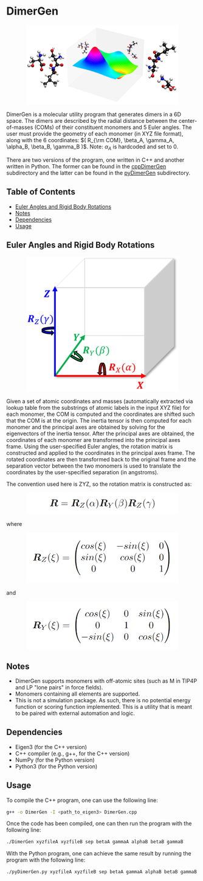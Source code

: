 # DimerGen 

<p align="center">
<img src="https://raw.githubusercontent.com/jwmelkumov/DimerGen/main/Documentation/DimerGen.png" width="400">
</p>

DimerGen is a molecular utility program that generates dimers in a 6D space. The dimers are
described by the radial distance between the center-of-masses (COMs) of their constituent monomers and 5 Euler angles. 
The user must provide the geometry of each monomer (in XYZ file format), along 
with the 6 coordinates: $( R_{\rm COM}, \beta_A, \gamma_A,  \alpha_B, \beta_B, \gamma_B )$. Note: $\alpha_A$ is hardcoded and set to 0.

There are two versions of the program, one written in C++ and another written in Python. The former can be
found in the [cppDimerGen](https://github.com/jwmelkumov/DimerGen/tree/main/cppDimerGen) subdirectory and the latter can be found in the [pyDimerGen](https://github.com/jwmelkumov/DimerGen/tree/main/pyDimerGen) subdirectory.

## Table of Contents  
- [Euler Angles and Rigid Body Rotations](#euler-angles-and-rigid-body-rotations) 
- [Notes](#notes) 
- [Dependencies](#dependencies) 
- [Usage](#usage) 

## Euler Angles and Rigid Body Rotations

<p align="center">
<img src="https://raw.githubusercontent.com/jwmelkumov/DimerGen/main/Documentation/EulerRotations.png" width="400">
</p>

Given a set of atomic coordinates and masses (automatically extracted via lookup table from the substrings of
atomic labels in the input XYZ file) for each monomer, the COM is computed and the coordinates are shifted such that the COM is at the origin. The inertia tensor is then computed for each monomer and the principal axes are obtained by solving for the eigenvectors of the inertia tensor. After the principal axes are obtained, the coordinates of each monomer are transformed into the principal axes frame. Using the user-specified Euler angles, the rotation matrix is constructed and applied to the coordinates in the principal axes frame. The rotated coordinates are then transformed back to the original frame and the separation vector between the two monomers is used to translate the coordinates by the user-specified separation (in angstroms).

The convention used here is ZYZ, so the rotation matrix is constructed as:
<p align="center">
<img src="https://raw.githubusercontent.com/jwmelkumov/DimerGen/main/Documentation/R.png" width="400">
</p>

where
<p align="center">
<img src="https://raw.githubusercontent.com/jwmelkumov/DimerGen/main/Documentation/Rz.png" width="400">
</p>

and
<p align="center">
<img src="https://raw.githubusercontent.com/jwmelkumov/DimerGen/main/Documentation/Ry.png" width="400">
</p>

## Notes
- DimerGen supports monomers with off-atomic sites (such as M in TIP4P and LP "lone pairs" in force fields).
- Monomers containing all elements are supported.
- This is not a simulation package. As such, there is no potential energy function or scoring function implemented. This is a utility that is meant to be paired with external automation and logic.
## Dependencies
- Eigen3 (for the C++ version)
- C++ compiler (e.g., g++, for the C++ version)
- NumPy (for the Python version)
- Python3 (for the Python version)
## Usage 
To compile the C++ program, one can use the following line:
```bash
g++ -o DimerGen -I <path_to_eigen3> DimerGen.cpp
```
Once the code has been compiled, one can then run the program with the following line:
```bash
./DimerGen xyzfileA xyzfileB sep betaA gammaA alphaB betaB gammaB
```
With the Python program, one can achieve the same result by running the program with the following line:
```bash
./pyDimerGen.py xyzfileA xyzfileB sep betaA gammaA alphaB betaB gammaB
```
